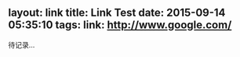 layout: link
title: Link Test
date: 2015-09-14 05:35:10
tags:
link: http://www.google.com/
---

待记录...